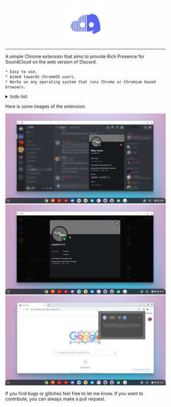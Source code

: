 <p align="center">
  <img width="124" src="sc-discord-rp/assets/icon.png" alt="logo">
</p>

***

A simple Chrome extension that aims to provide Rich Presence for SoundCloud on the web version of Discord. 

    * Easy to use.
    * Aimed towards ChromeOS users.
    * Works on any operating system that runs Chrome or Chromium based browsers.
  
<details>
<summary>todo list:</summary>

-   better extension UI _(something closer to ChromeOS design)_
-   faster song progress display _(timer)_
-   stealth mode _(when enabled the extension will not display the current song/author being played)_
-   cover art _(maybe)_

:construction: more to come...

</details>
  
Here is some images of the extension:

![img1](resources/repo/sc-discord-rp_1.png)
![img2](resources/repo/sc-discord-rp_2.png)
![img3](resources/repo/sc-discord-rp_3.png)

If you find bugs or glitches feel free to let me know. 
If you want to contribute, you can always make a pull request.
